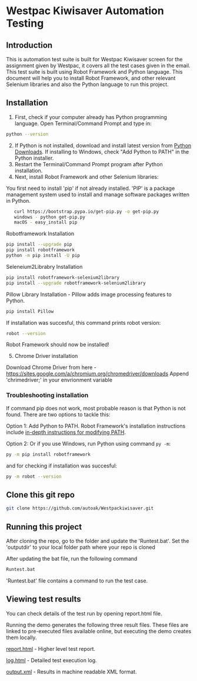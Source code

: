 # Westpac Kiwisaver Automation Testing

## Introduction

This is automation test suite is built for Westpac Kiwisaver screen for the assignment given by Westpac, it covers all the test cases given in the email. This test suite is built using Robot Framework and Python language. This document will help you to install Robot Framework, and other relevant Selenium libraries and also the Python language to run this project. 

## Installation

1. First, check if your computer already has Python programming language. Open Terminal/Command Prompt and type in:

```bash
python --version
```

2. If Python is not installed, download and install latest version from [Python Downloads](https://www.python.org/downloads/). If installing to Windows, check "Add Python to PATH" in the Python installer.
3. Restart the Terminal/Command Prompt program after Python installation.
4. Next, install Robot Framework and other Selenium libraries:

You first need to install 'pip' if not already installed. 'PIP' is a package management system used to install and manage software packages written in Python.

```bash
   curl https://bootstrap.pypa.io/get-pip.py -o get-pip.py
   windows - python get-pip.py
   macOS - easy_install pip
```

Robotframework Installation

```bash
pip install --upgrade pip
pip install robotframework
python -m pip install -U pip
```

Seleneium2Librabry Installation

```bash
pip install robotframework-selenium2library
pip install --upgrade robotframework-selenium2library
```

Pillow Library Installation - Pillow adds image processing features to Python.

```bash
pip install Pillow
```

If installation was succesful, this command prints robot version:

```bash
robot --version
```

Robot Framework should now be installed!

5. Chrome Driver installation

Download Chrome Driver from here - https://sites.google.com/a/chromium.org/chromedriver/downloads
Append 'chrimedriver;' in your envrionment variable



### Troubleshooting installation

If command pip does not work, most probable reason is that Python is not found. There are two options to tackle this:

Option 1: Add Python to PATH. Robot Framework's installation instructions include [in-depth instructions for modifying PATH](https://github.com/robotframework/robotframework/blob/master/INSTALL.rst#configuring-path).

Option 2: Or if you use Windows, run Python using command `py -m`:

```bash
py -m pip install robotframework
```

and for checking if installation was succesful:

```bash
py -m robot --version
```

## Clone this git repo

```bash
git clone https://github.com/autoak/Westpackiwisaver.git
```

## Running this project

After cloning the repo, go to the folder and update the 'Runtest.bat'. Set the 'outputdir' to your local folder path where your repo is cloned

After updating the bat file, run the following command

```bash
Runtest.bat
```

'Runtest.bat' file contains a command to run the test case.

## Viewing test results

You can check details of the test run by opening report.html file.

Running the demo generates the following three result files. These files are linked to pre-executed files available online, but executing the demo creates them locally.

[report.html](./report.html) - Higher level test report.

[log.html](./log.html) - Detailed test execution log.

[output.xml](./output.xml) - Results in machine readable XML format.


